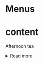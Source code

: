 # Menus

# content
Afternoon tea
<details>

<summary> Read more </summary>
£23.99 per person for an adult

£12.99 per person for Child under 12

# Booking: please provide at least 24hr notice 

to Book: 

call: 02382 516 797

Email: reception@botleigh-Grange.com
</details>


